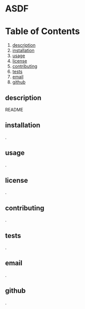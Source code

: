 # ASDF
# Table of Contents
1. [description](#description)
2. [installation](#installation)
3. [usage](#usage)
4. [license](#license)
5. [contributing](#contributing)
6. [tests](#tests)
7. [email](#email)
8. [github](#github)
## description
README
## installation
.
## usage
.
## license
.
## contributing
.
## tests
.
## email
.
## github
.
